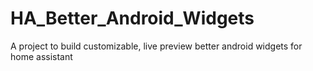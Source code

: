 # HA_Better_Android_Widgets
A project to build customizable, live preview better android widgets for home assistant
